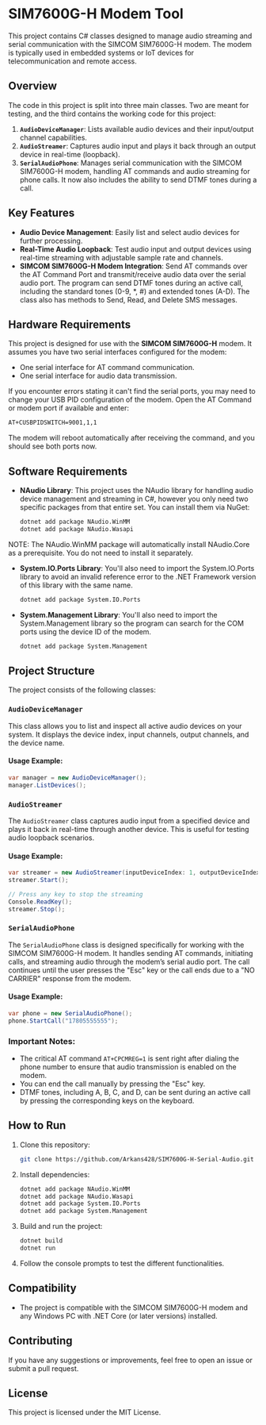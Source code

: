 # SIM7600G-H Modem Tool

This project contains C# classes designed to manage audio streaming and serial communication with the SIMCOM SIM7600G-H modem. The modem is typically used in embedded systems or IoT devices for telecommunication and remote access.

## Overview

The code in this project is split into three main classes. Two are meant for testing, and the third contains the working code for this project:

1. **`AudioDeviceManager`**: Lists available audio devices and their input/output channel capabilities.
2. **`AudioStreamer`**: Captures audio input and plays it back through an output device in real-time (loopback).
3. **`SerialAudioPhone`**: Manages serial communication with the SIMCOM SIM7600G-H modem, handling AT commands and audio streaming for phone calls. It now also includes the ability to send DTMF tones during a call.

## Key Features

- **Audio Device Management**: Easily list and select audio devices for further processing.
- **Real-Time Audio Loopback**: Test audio input and output devices using real-time streaming with adjustable sample rate and channels.
- **SIMCOM SIM7600G-H Modem Integration**: Send AT commands over the AT Command Port and transmit/receive audio data over the serial audio port. The program can send DTMF tones during an active call, including the standard tones (0-9, *, #) and extended tones (A-D). The class also has methods to Send, Read, and Delete SMS messages.

## Hardware Requirements

This project is designed for use with the **SIMCOM SIM7600G-H** modem. It assumes you have two serial interfaces configured for the modem:
- One serial interface for AT command communication.
- One serial interface for audio data transmission.

If you encounter errors stating it can't find the serial ports, you may need to change your USB PID configuration of the modem. Open the AT Command or modem port if available and enter:
```bash
AT+CUSBPIDSWITCH=9001,1,1
```
The modem will reboot automatically after receiving the command, and you should see both ports now.

## Software Requirements

- **NAudio Library**: This project uses the NAudio library for handling audio device management and streaming in C#, however you only need two specific packages from that entire set. You can install them via NuGet:
  ```bash
  dotnet add package NAudio.WinMM 
  dotnet add package NAudio.Wasapi
  ```
NOTE: The NAudio.WinMM package will automatically install NAudio.Core as a prerequisite. You do not need to install it separately.

- **System.IO.Ports Library**: You'll also need to import the System.IO.Ports library to avoid an invalid reference error to the .NET Framework version of this library with the same name.
  ```bash
  dotnet add package System.IO.Ports
  ```
- **System.Management Library**: You'll also need to import the System.Management library so the program can search for the COM ports using the device ID of the modem.
  ```bash
  dotnet add package System.Management
  ```

## Project Structure

The project consists of the following classes:

### `AudioDeviceManager`

This class allows you to list and inspect all active audio devices on your system. It displays the device index, input channels, output channels, and the device name.

#### Usage Example:
```csharp
var manager = new AudioDeviceManager();
manager.ListDevices();
```

### `AudioStreamer`

The `AudioStreamer` class captures audio input from a specified device and plays it back in real-time through another device. This is useful for testing audio loopback scenarios.

#### Usage Example:
```csharp
var streamer = new AudioStreamer(inputDeviceIndex: 1, outputDeviceIndex: 0);
streamer.Start();

// Press any key to stop the streaming
Console.ReadKey();
streamer.Stop();
```

### `SerialAudioPhone`

The `SerialAudioPhone` class is designed specifically for working with the SIMCOM SIM7600G-H modem. It handles sending AT commands, initiating calls, and streaming audio through the modem’s serial audio port. The call continues until the user presses the "Esc" key or the call ends due to a "NO CARRIER" response from the modem.

#### Usage Example:
```csharp
var phone = new SerialAudioPhone();
phone.StartCall("17805555555");
```

### Important Notes:
- The critical AT command `AT+CPCMREG=1` is sent right after dialing the phone number to ensure that audio transmission is enabled on the modem.
- You can end the call manually by pressing the "Esc" key.
- DTMF tones, including A, B, C, and D, can be sent during an active call by pressing the corresponding keys on the keyboard.

## How to Run

1. Clone this repository:
   ```bash
   git clone https://github.com/Arkans428/SIM7600G-H-Serial-Audio.git
   ```
2. Install dependencies:
   ```bash
   dotnet add package NAudio.WinMM
   dotnet add package NAudio.Wasapi
   dotnet add package System.IO.Ports
   dotnet add package System.Management
   ```
3. Build and run the project:
   ```bash
   dotnet build
   dotnet run
   ```

4. Follow the console prompts to test the different functionalities.

## Compatibility

- The project is compatible with the SIMCOM SIM7600G-H modem and any Windows PC with .NET Core (or later versions) installed.

## Contributing

If you have any suggestions or improvements, feel free to open an issue or submit a pull request.

## License

This project is licensed under the MIT License.
